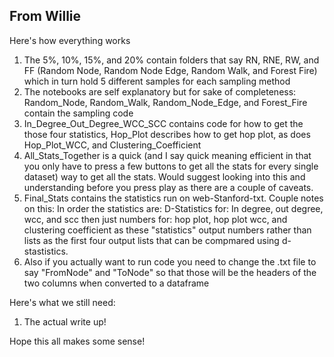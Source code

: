 ## 



## From Willie

Here's how everything works
1. The 5%, 10%, 15%, and 20% contain folders that say RN, RNE, RW, and FF (Random Node, Random Node Edge, Random Walk, and Forest Fire) which in turn hold 5 different samples for each sampling method
2. The notebooks are self explanatory but for sake of completeness: Random_Node, Random_Walk, Random_Node_Edge, and Forest_Fire contain the sampling code
3. In_Degree_Out_Degree_WCC_SCC contains code for how to get the those four statistics, Hop_Plot describes how to get hop plot, as does Hop_Plot_WCC, and Clustering_Coefficient
4. All_Stats_Together is a quick (and I say quick meaning efficient in that you only have to press a few buttons to get all the stats for every single dataset) way to get all the stats. Would suggest looking into this and understanding before you press play as there are a couple of caveats.
5. Final_Stats contains the statistics run on web-Stanford-txt. Couple notes on this: In order the statistics are: D-Statistics for: In degree, out degree, wcc, and scc then just numbers for: hop plot, hop plot wcc, and clustering coefficient as these "statistics" output numbers rather than lists as the first four  output lists that can be compmared using d-stastistics.
6. Also if you actually want to run code you need to change the .txt file to say "FromNode" and "ToNode" so that those will be the headers of the two columns when converted to a dataframe

Here's what we still need:
1. The actual write up!

Hope this all makes some sense!
